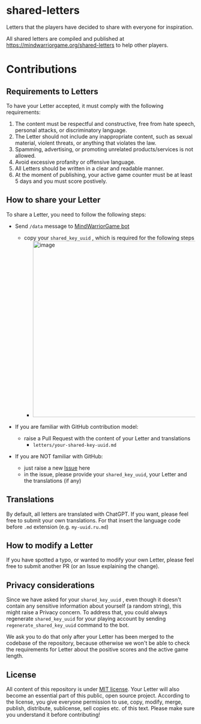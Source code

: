 # shared-letters
Letters that the players have decided to share with everyone for inspiration.

All shared letters are compiled and published at https://mindwarriorgame.org/shared-letters to help other players.

# Contributions

## Requirements to Letters

To have your Letter accepted, it must comply with the following requirements:

1. The content must be respectful and constructive, free from hate speech, personal attacks, or discriminatory language.
1. The Letter should not include any inappropriate content, such as sexual material, violent threats, or anything that violates the law.
1. Spamming, advertising, or promoting unrelated products/services is not allowed.
1. Avoid excessive profanity or offensive language.
1. All Letters should be written in a clear and readable manner.
1. At the moment of publishing, your active game counter must be at least 5 days and you must score postively.

## How to share your Letter

To share a Letter, you need to follow the following steps:

- Send `/data` message to [MindWarriorGame bot](https://t.me/MindWarriorGame_bot)
  - copy your `shared_key_uuid` , which is required for the following steps
    - <img width="470" alt="image" src="https://github.com/user-attachments/assets/d4a67c10-2e25-4ad0-9ac4-03d6dea9ac54">

- If you are familiar with GitHub contribution model:
  - raise a Pull Request with the content of your Letter and translations
    - `letters/your-shared-key-uuid.md`
- If you are NOT familiar with GitHub:
    - just raise a new [Issue](https://github.com/mindwarriorgame/shared-letters/issues) here
    - in the issue, please provide your `shared_key_uuid`, your Letter and the translations (if any)
 
## Translations

By default, all letters are translated with ChatGPT. If you want, please feel free to submit your own translations. For that insert the language code before `.md` extension (e.g. `my-uuid.ru.md`)

## How to modify a Letter

If you have spotted a typo, or wanted to modify your own Letter, please feel free to submit another PR (or an Issue explaining the change).

## Privacy considerations

Since we have asked for your `shared_key_uuid` , even though it doesn't contain any sensitive information about yourself (a random string), this might raise a Privacy concern. To address that, you could always regenerate `shared_key_uuid` for your playing account by sending `regenerate_shared_key_uuid` command to the bot. 

We ask you to do that only after your Letter has been merged to the codebase of the repository, because otherwise we won't be able to check the requirements for Letter about the positive scores and the active game length.

## License

All content of this repository is under [MIT license](https://en.wikipedia.org/wiki/MIT_License). Your Letter will also become an essential part of this public, open source project. According to the license, you give everyone permission to use, copy, modify, merge, publish, distribute, sublicense, sell copies etc. of this text. Please make sure you understand it before contributing!
